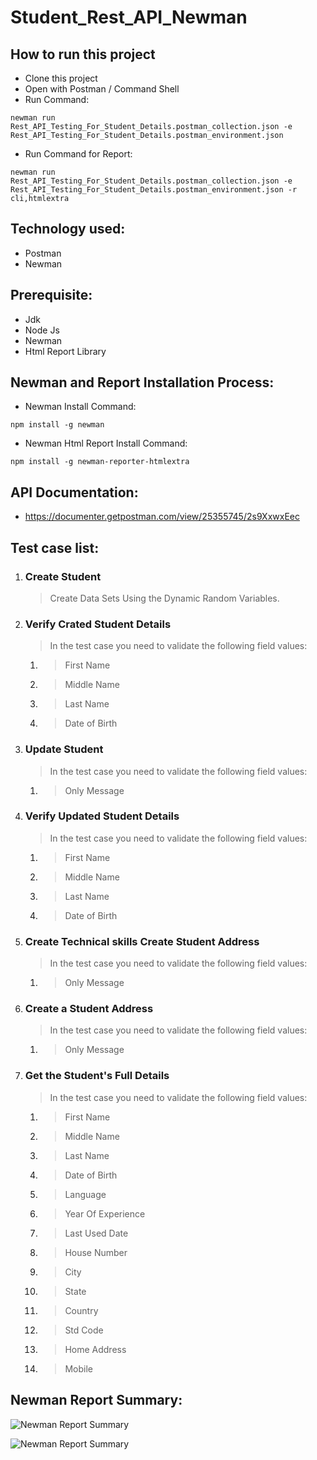 # Student_Rest_API_Newman

## How to run this project
- Clone this project
- Open with Postman / Command Shell
- Run Command:  
```console 
newman run Rest_API_Testing_For_Student_Details.postman_collection.json -e Rest_API_Testing_For_Student_Details.postman_environment.json 
```
- Run Command for Report: 
```console 
newman run Rest_API_Testing_For_Student_Details.postman_collection.json -e Rest_API_Testing_For_Student_Details.postman_environment.json -r cli,htmlextra
```

## Technology used:
- Postman
- Newman

## Prerequisite:
- Jdk
- Node Js
- Newman
- Html Report Library

## Newman and Report Installation Process:
- Newman Install Command:
```console
npm install -g newman
```
- Newman Html Report Install Command:
```console
npm install -g newman-reporter-htmlextra
```

## API Documentation:
- https://documenter.getpostman.com/view/25355745/2s9XxwxEec

## Test case list:
1. ### Create Student
	> Create Data Sets Using the Dynamic Random Variables.

2. ### Verify Crated Student Details
	> In the test case you need to validate the following field values:
 	1. > First Name
 	2. > Middle Name
 	3. > Last Name
 	4. > Date of Birth

3. ### Update Student
	> In the test case you need to validate the following field values:
 	1. > Only Message
     
4. ### Verify Updated Student Details
	> In the test case you need to validate the following field values:
	1. > First Name
 	2. > Middle Name
	3. > Last Name
 	4. > Date of Birth

5. ### Create Technical skills Create Student Address
	> In the test case you need to validate the following field values:
	1. > Only Message

6. ### Create a Student Address
	> In the test case you need to validate the following field values:
	1. > Only Message

7. ### Get the Student's Full Details
	> In the test case you need to validate the following field values:
	1. > First Name
	2. > Middle Name
	3. > Last Name
	4. > Date of Birth
	5. > Language
	6. > Year Of Experience
	7. > Last Used Date
	8. > House Number
	9. > City
	10. > State
	11. > Country
	12. > Std Code
	13. > Home Address
	14. > Mobile



## Newman Report Summary:
![Newman Report Summary](https://github.com/rubelhosainsqa/Rest_API_Testing_For_Student_Details/assets/119733194/c98ded19-28a9-48a1-a749-822f856439d8)


![Newman Report Summary](https://github.com/rubelhosainsqa/Rest_API_Testing_For_Student_Details/assets/119733194/6c690590-9643-4371-843b-07526ec413e8)

